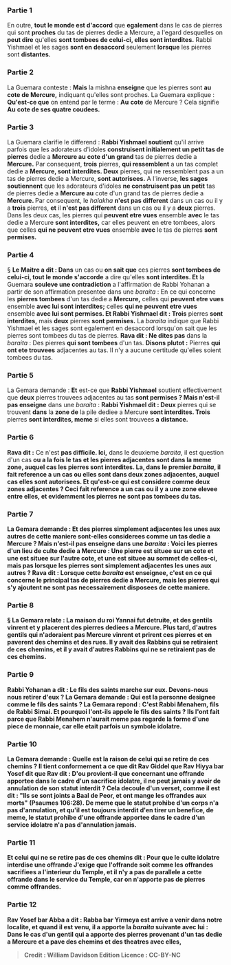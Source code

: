 
### Partie 1
En outre, <b>tout le monde est d'accord</b> que <b>egalement</b> dans le cas de pierres qui sont <b>proches</b> du tas de pierres dedie a Mercure, a l'egard desquelles</b> on <b>peut dire</b> qu'elles <b>sont tombees de celui-ci, elles sont interdites.</b> Rabbi Yishmael et les sages <b>sont en desaccord</b> seulement <b>lorsque</b> les pierres sont <b>distantes.</b>

### Partie 2
La Guemara conteste : <b>Mais</b> la mishna <b>enseigne</b> que les pierres sont <b>au</b> <b>cote de Mercure,</b> indiquant qu'elles sont proches. La Guemara explique : <b>Qu'est-ce que</b> on entend par le terme : <b>Au</b> <b>cote</b> de Mercure ? Cela signifie <b>Au</b> <b>cote de ses quatre coudees.</b>

### Partie 3
La Guemara clarifie le differend : <b>Rabbi Yishmael soutient</b> qu'il arrive parfois que les adorateurs d'idoles <b>construisent initialement un petit tas de pierres</b> dedie a <b>Mercure au</b> <b>cote d'un grand</b> tas de pierres dedie a <b>Mercure.</b> Par consequent, <b>trois</b> pierres, <b>qui ressemblent</b> a un tas complet dedie a <b>Mercure, sont interdites. Deux</b> pierres, qui ne ressemblent pas a un tas de pierres dedie a Mercure, <b>sont autorisees.</b> A l'inverse, <b>les sages soutiennent</b> que les adorateurs d'idoles <b>ne construisent pas un petit</b> tas de pierres dedie a <b>Mercure au</b> cote d'un grand</b> tas de pierres dedie a <b>Mercure. </b> Par consequent, le <i>halakha</i> <b>n'est pas different</b> dans un cas ou il y a <b>trois</b> pierres, <b>et</b> il <b>n'est pas different</b> dans un cas ou il y a <b>deux</b> pierres. Dans les deux cas, les pierres qui <b>peuvent etre vues</b> ensemble <b>avec</b> le tas dedie a Mercure <b>sont interdites,</b> car elles peuvent en etre tombees, alors que celles <b>qui ne peuvent etre vues</b> ensemble <b>avec</b> le tas de pierres <b>sont permises.</b>

### Partie 4
§ <b>Le Maitre a dit : Dans</b> un cas ou <b>on sait que</b> ces pierres <b>sont tombees de celui-ci, tout le monde s'accorde</b> a dire qu'elles <b>sont interdites. Et</b> la Guemara <b>souleve une contradiction</b> a l'affirmation de Rabbi Yohanan a partir de son affirmation presentee dans une <i>baraita</i> : En ce qui concerne les <b>pierres tombees</b> d'un tas dedie a <b>Mercure,</b> celles qui <b>peuvent etre vues</b> ensemble <b>avec lui sont interdites;</b> celles <b>qui ne peuvent etre vues</b> ensemble <b>avec lui sont permises. Et Rabbi Yishmael dit : Trois</b> pierres <b>sont interdites,</b> mais <b>deux</b> pierres <b>sont permises.</b> La <i>baraita</i> indique que Rabbi Yishmael et les sages sont egalement en desaccord lorsqu'on sait que les pierres sont tombees du tas de pierres. <b>Rava dit : Ne dites pas</b> dans la <i>baraita</i> : Des pierres <b>qui sont tombees</b> d'un tas. <b>Disons plutot :</b> Pierres <b>qui ont ete trouvees</b> adjacentes au tas. Il n'y a aucune certitude qu'elles soient tombees du tas.

### Partie 5
La Gemara demande : <b>Et</b> est-ce que <b>Rabbi Yishmael</b> soutient effectivement</b> que <b>deux</b> pierres trouvees adjacentes au tas <b>sont permises ? Mais n'est-il pas enseigne</b> dans une <i>baraita</i> : <b>Rabbi Yishmael dit : Deux</b> pierres qui se trouvent <b>dans</b> la <b>zone de</b> la pile dediee a Mercure <b>sont interdites. Trois</b> pierres <b>sont interdites, meme</b> si elles sont trouvees <b>a distance.</b>

### Partie 6
<b>Rava dit :</b> Ce n'est <b>pas difficile. Ici,</b> dans le deuxieme <i>baraita</i>, il est question d'un cas <b>ou a la fois le tas et les pierres adjacentes <b>sont dans la meme zone,</b> auquel cas les pierres sont interdites. <b>La,</b> dans le premier <i>baraita</i>, il fait reference a un cas <b>ou</b> elles <b>sont dans deux</b> <b>zones adjacentes,</b> auquel cas elles sont autorisees. <b>Et qu'est-ce qui est considere</b> comme deux zones adjacentes ? Ceci fait reference a un cas <b>ou il y a une zone elevee</b> <b>entre elles,</b> et evidemment les pierres ne sont pas tombees du tas.

### Partie 7
La Gemara demande : <b>Et des pierres</b> simplement adjacentes les unes aux autres <b>de cette maniere</b> sont-elles considerees comme un tas dedie a <b>Mercure ? Mais n'est-il pas enseigne</b> dans une <i>baraita</i> : <b>Voici</b> les <b>pierres d'un lieu de</b> culte dedie a <b>Mercure : Une</b> pierre est situee <b>sur</b> un <b>cote et une</b> est situee <b>sur</b> l'autre <b>cote, et une</b> est situee <b>au sommet de celles-ci,</b> mais pas lorsque les pierres sont simplement adjacentes les unes aux autres ? <b>Rava dit : Lorsque cette</b> <i>baraita</i> <b>est enseignee,</b> c'est <b>en ce qui concerne le principal</b> tas de pierres dedie a <b>Mercure,</b> mais les pierres qui s'y ajoutent ne sont pas necessairement disposees de cette maniere.

### Partie 8
§ La Gemara relate : <b>La maison du roi Yannai fut detruite,</b> et des <b>gentils vinrent</b> et y <b>placerent</b> des pierres dediees a <b>Mercure.</b> Plus tard, <b>d'autres gentils qui n'adoraient pas Mercure vinrent</b> et <b>prirent ces</b> pierres <b>et en paverent des chemins et des rues. Il</b> y avait des <b>Rabbins qui se retiraient</b> de ces chemins, <b>et il</b> y avait d'autres <b>Rabbins qui ne se retiraient pas</b> de ces chemins.

### Partie 9
<b>Rabbi Yohanan a dit : Le fils des saints marche sur eux. Devons-nous nous retirer d'eux ? La Gemara demande : <b>Qui est</b> la personne designee comme <b>le fils des saints ?</b> La Gemara repond : C'est <b>Rabbi Menahem, fils de Rabbi Simai. Et pourquoi l'ont-ils appele le fils des saints ? </b> Ils l'ont fait <b>parce que</b> Rabbi Menahem <b>n'aurait meme pas regarde</b> la <b>forme d'une piece de monnaie,</b> car elle etait parfois un symbole idolatre.

### Partie 10
La Gemara demande : <b>Quelle est la raison de celui qui se retire</b> de ces chemins ? <b>Il tient conformement a ce que dit Rav Giddel</b> que <b>Rav Hiyya bar Yosef dit</b> que <b>Rav dit : D'ou</b> provient-il <b>que concernant une offrande</b> apportee dans le cadre d'un <b>sacrifice idolatre,</b> il ne peut <b>jamais</b> y avoir de <b>annulation</b> de son statut interdit ? Cela decoule d'un verset, <b>comme il est dit : "Ils se sont joints a Baal de Peor, et ont mange les offrandes aux morts"</b> (Psaumes 106:28). <b>De meme que</b> le statut prohibe d'un <b>corps n'a pas d'annulation,</b> et qu'il est <b>toujours</b> interdit d'en tirer un benefice, <b>de meme,</b> le statut prohibe d'une <b>offrande</b> apportee dans le cadre d'un <b>service idolatre n'a pas d'annulation jamais.</b>

### Partie 11
<b>Et celui qui ne se retire pas</b> de ces chemins <b>dit : </b> Pour que le culte idolatre interdise une offrande <b>J'exige</b> que l'offrande soit <b>comme</b> les offrandes sacrifiees <b>a l'interieur</b> du Temple, <b>et il n'y a pas</b> de parallele a cette offrande dans le service du Temple, car on n'apporte pas de pierres comme offrandes.

### Partie 12
<b>Rav Yosef bar Abba a dit : Rabba bar Yirmeya est arrive</b> a venir <b>dans notre localite, et</b> quand <b>il est venu, il a apporte</b> la <b><i>baraita</i> suivante avec lui :</b> Dans le cas d'un <b>gentil qui a apporte des pierres provenant</b> d'un tas dedie a <b>Mercure et a pave des chemins et des theatres avec elles,</b>

>Credit : William Davidson Edition
>Licence : CC-BY-NC